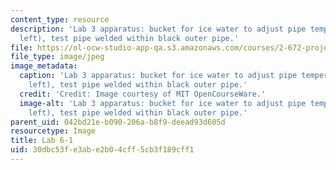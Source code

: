 ```yaml
---
content_type: resource
description: 'Lab 3 apparatus: bucket for ice water to adjust pipe temperature (upper
  left), test pipe welded within black outer pipe.'
file: https://ol-ocw-studio-app-qa.s3.amazonaws.com/courses/2-672-project-laboratory-spring-2009/30dbc53fe3abe2b04cff5cb3f189cff1_lab6-1.jpg
file_type: image/jpeg
image_metadata:
  caption: 'Lab 3 apparatus: bucket for ice water to adjust pipe temperature (upper
    left), test pipe welded within black outer pipe.'
  credit: 'Credit: Image courtesy of MIT OpenCourseWare.'
  image-alt: 'Lab 3 apparatus: bucket for ice water to adjust pipe temperature (upper
    left), test pipe welded within black outer pipe.'
parent_uid: 042bd21e-b090-206a-b8f9-deead93d605d
resourcetype: Image
title: Lab 6-1
uid: 30dbc53f-e3ab-e2b0-4cff-5cb3f189cff1
---
```

